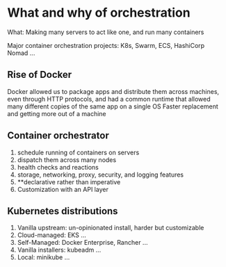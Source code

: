# What and why of orchestration
What:
Making many servers to act like one, and run many containers

Major container orchestration projects:
K8s, Swarm, ECS, HashiCorp Nomad ...

## Rise of Docker
Docker allowed us to package apps and distribute them across machines, even through HTTP protocols, and had a common runtime that allowed many different copies of the same app on a single OS
Faster replacement and getting more out of a machine

## Container orchestrator
1. schedule running of containers on servers
2. dispatch them across many nodes
3. health checks and reactions
4. storage, networking, proxy, security, and logging features
5. **declarative rather than imperative
6. Customization with an API layer

## Kubernetes distributions
1. Vanilla upstream: un-opinionated install, harder but customizable
2. Cloud-managed: EKS ...
3. Self-Managed: Docker Enterprise, Rancher ...
4. Vanilla installers: kubeadm ...
5. Local: minikube ...

